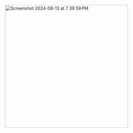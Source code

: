 <img width="400" height="400" alt="Screenshot 2024-08-13 at 7 39 59 PM" src="https://github.com/user-attachments/assets/f3aae1fb-d68b-4fb8-a5bc-6b83caf19f19">
